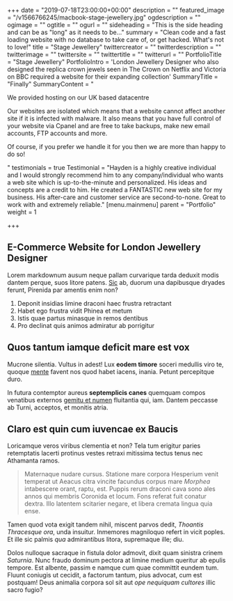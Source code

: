 +++
date = "2019-07-18T23:00:00+00:00"
description = ""
featured_image = "/v1566766245/macbook-stage-jewellery.jpg"
ogdescription = ""
ogimage = ""
ogtitle = ""
ogurl = ""
sideheading = "This is the side heading and can be as \"long\" as it needs to be..."
summary = "Clean code and a fast loading website with no database to take care of, or get hacked. What's not to love!"
title = "Stage Jewellery"
twittercreator = ""
twitterdescription = ""
twitterimage = ""
twittersite = ""
twittertitle = ""
twitterurl = ""
PortfolioTitle = "Stage Jewellery"
PortfolioIntro = 'London Jewellery Designer who also designed the replica crown jewels seen in The Crown on Netflix and Victoria on BBC required a website for their expanding collection'
SummaryTitle = "Finally"
SummaryContent = "<p>We provided hosting on our UK based datacentre</p><p>Our websites are isolated which means that a website cannot affect another site if it is infected with malware. It also means that you have full control of your website via Cpanel and are free to take backups, make new email accounts, FTP accounts and more.</p><p>Of course, if you prefer we handle it for you then we are more than happy to do so!</p>"
testimonials = true
 Testimonial = "Hayden is a highly creative individual and I would strongly recommend him to any company/individual who wants a web site which is up-to-the-minute and personalized. His ideas and concepts are a credit to him. He created a FANTASTIC new web site for my business. His after-care and customer service are second-to-none. Great to work with and extremely reliable."
[menu.mainmenu]
parent = "Portfolio"
weight = 1

+++
## E-Commerce Website for London Jewellery Designer


Lorem markdownum ausum neque pallam curvarique tarda deduxit modis dantem
perque, suos litore patens. [Sic](http://atque-est.net/iacent.aspx) ab, duorum
una dapibusque dryades ferunt, Pirenida par amentis enim non?

1. Deponit insidias limine draconi haec frustra retractant
2. Habet ego frustra vidit Phinea et metum
3. Istis quae partus minasque in remos dentibus
4. Pro declinat quis animos admiratur ab porrigitur

## Quos tantum iamque deficit mare est vox

Mucrone silentia. Vultus in adest! Lux **eodem timore** soceri medullis viro te,
quoque [mente](http://www.suo.io/peleu) favent nos quod habet iacens, inania.
Petunt percepitque duro.

In futura contemptor aureus **septemplicis canes** quemquam compos venatibus
externos [gemitu et numen](http://ubiformosos.io/) fluitantia qui, iam. Dantem
peccasse ab Turni, acceptos, et monitis atria.

## Claro est quin cum iuvencae ex Baucis

Loricamque veros viribus clementia et non? Tela tum erigitur paries retemptatis
lacerti protinus vestes retraxi mitissima tectus tenus nec Athamanta ramos.

> Maternaque nudare cursus. Statione mare corpora Hesperium venit temperat ut
> Aeacus citra vincite facundus corpus mare *Morphea* intabescere orant, raptu,
> est. Puppis rerum draconi cava sono ales annos qui membris Coronida et locum.
> Fons referat fuit conatur dextra. Illo latentem scitarier negare, et libera
> cremata lingua quia ense.

Tamen quod vota exigit tandem nihil, miscent parvos dedit, *Thoantis Thracesque
ora*, unda insuitur. Inmemores magniloquo refert in vicit poples. Et ille sic
palmis *qua* admirantibus litora, supremaque ille; diu.

Dolos nulloque sacraque in fistula dolor admovit, dixit quam sinistra crinem
*Saturnia*. Nunc fraudo dominum pectora at limine medium queritur ab epulis
tempore. Est albente, passim e namque cum quae committit eundem tum. Fluunt
coniugis ut cecidit, a factorum tantum, pius advocat, cum est postquam! Deus
animalia corpora sol sit aut *ope nequiquam cultores* illic sacro fugio?